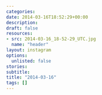 ```yaml
---
categories:
date: 2014-03-16T18:52:29+00:00
description:
draft: false
resources:
- src: 2014-03-16_18-52-29_UTC.jpg
  name: "header"
layout: instagram
options:
  unlisted: false
stories:
subtitle:
title: "2014-03-16"
tags: []
---
```


 
